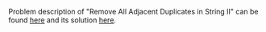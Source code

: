 Problem description of "Remove All Adjacent Duplicates in String II" can be found [here](https://leetcode.com/problems/remove-all-adjacent-duplicates-in-string-ii/description/) and its solution [here](https://github.com/aurimas13/LeetCode-HR-MAANG/blob/main/LeetCode/Python%20Solutions/Remove%20Duplicate%20Letters/remove.py).
